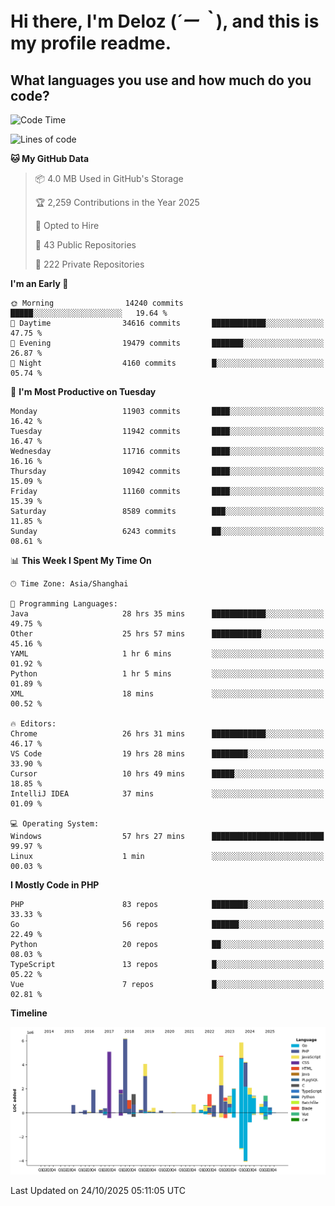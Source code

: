# **Hi there, I'm Deloz (*´ー｀*), and this is my profile readme.**

## **What languages you use and how much do you code?**

<!--START_SECTION:waka-->
![Code Time](http://img.shields.io/badge/Code%20Time-7%2C848%20hrs%205%20mins-blue)

![Lines of code](https://img.shields.io/badge/From%20Hello%20World%20I%27ve%20Written-53.8%20million%20lines%20of%20code-blue)

**🐱 My GitHub Data** 

> 📦 4.0 MB Used in GitHub's Storage 
 > 
> 🏆 2,259 Contributions in the Year 2025
 > 
> 💼 Opted to Hire
 > 
> 📜 43 Public Repositories 
 > 
> 🔑 222 Private Repositories 
 > 
**I'm an Early 🐤** 

```text
🌞 Morning                14240 commits       █████░░░░░░░░░░░░░░░░░░░░   19.64 % 
🌆 Daytime                34616 commits       ████████████░░░░░░░░░░░░░   47.75 % 
🌃 Evening                19479 commits       ███████░░░░░░░░░░░░░░░░░░   26.87 % 
🌙 Night                  4160 commits        █░░░░░░░░░░░░░░░░░░░░░░░░   05.74 % 
```
📅 **I'm Most Productive on Tuesday** 

```text
Monday                   11903 commits       ████░░░░░░░░░░░░░░░░░░░░░   16.42 % 
Tuesday                  11942 commits       ████░░░░░░░░░░░░░░░░░░░░░   16.47 % 
Wednesday                11716 commits       ████░░░░░░░░░░░░░░░░░░░░░   16.16 % 
Thursday                 10942 commits       ████░░░░░░░░░░░░░░░░░░░░░   15.09 % 
Friday                   11160 commits       ████░░░░░░░░░░░░░░░░░░░░░   15.39 % 
Saturday                 8589 commits        ███░░░░░░░░░░░░░░░░░░░░░░   11.85 % 
Sunday                   6243 commits        ██░░░░░░░░░░░░░░░░░░░░░░░   08.61 % 
```


📊 **This Week I Spent My Time On** 

```text
🕑︎ Time Zone: Asia/Shanghai

💬 Programming Languages: 
Java                     28 hrs 35 mins      ████████████░░░░░░░░░░░░░   49.75 % 
Other                    25 hrs 57 mins      ███████████░░░░░░░░░░░░░░   45.16 % 
YAML                     1 hr 6 mins         ░░░░░░░░░░░░░░░░░░░░░░░░░   01.92 % 
Python                   1 hr 5 mins         ░░░░░░░░░░░░░░░░░░░░░░░░░   01.89 % 
XML                      18 mins             ░░░░░░░░░░░░░░░░░░░░░░░░░   00.52 % 

🔥 Editors: 
Chrome                   26 hrs 31 mins      ████████████░░░░░░░░░░░░░   46.17 % 
VS Code                  19 hrs 28 mins      ████████░░░░░░░░░░░░░░░░░   33.90 % 
Cursor                   10 hrs 49 mins      █████░░░░░░░░░░░░░░░░░░░░   18.85 % 
IntelliJ IDEA            37 mins             ░░░░░░░░░░░░░░░░░░░░░░░░░   01.09 % 

💻 Operating System: 
Windows                  57 hrs 27 mins      █████████████████████████   99.97 % 
Linux                    1 min               ░░░░░░░░░░░░░░░░░░░░░░░░░   00.03 % 
```

**I Mostly Code in PHP** 

```text
PHP                      83 repos            ████████░░░░░░░░░░░░░░░░░   33.33 % 
Go                       56 repos            ██████░░░░░░░░░░░░░░░░░░░   22.49 % 
Python                   20 repos            ██░░░░░░░░░░░░░░░░░░░░░░░   08.03 % 
TypeScript               13 repos            █░░░░░░░░░░░░░░░░░░░░░░░░   05.22 % 
Vue                      7 repos             █░░░░░░░░░░░░░░░░░░░░░░░░   02.81 % 
```



**Timeline**

![Lines of Code chart](https://raw.githubusercontent.com/deloz/deloz/main/assets/bar_graph.png)


 Last Updated on 24/10/2025 05:11:05 UTC
<!--END_SECTION:waka-->
